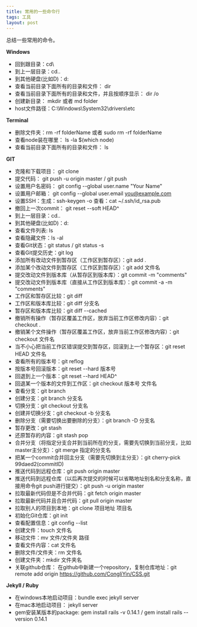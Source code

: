```yaml
---
title: 常用的一些命令行
tags: 工具
layout: post
---
```



总结一些常用的命令。

**Windows**


- 回到跟目录：cd\
- 到上一层目录：cd..
- 到其他硬盘(比如D)：d:
- 查看当前目录下面所有的目录和文件： dir
- 查看当前目录下面所有的目录和文件，并且按顺序显示： dir /o
- 创建新目录： mkdir 或者 md folder
- host文件路径：C:\Windows\System32\drivers\etc


**Terminal**


- 删除文件夹：rm -rf folderName 或者 sudo rm -rf folderName
- 查看node装在哪里： ls -la $(which node)
- 查看当前目录下面所有的目录和文件： ls


**GIT**


- 克隆和下载项目： git clone 
- 提交代码： git push -u origin master / git push
- 设置用户名密码： git config --global user.name "Your Name" 
- 设置用户邮箱： git config --global user.email you@example.com
- 设置SSH：生成：ssh-keygen -o  查看：cat ~/.ssh/id_rsa.pub
- 撤回上一次commit： git reset --soft HEAD^
- 到上一层目录：cd..
- 到其他硬盘(比如D)：d:
- 查看文件列表: ls
- 查看隐藏文件：ls -al
- 查看Git状态：git status / git status -s
- 查看Git提交历史：git log
- 添加所有改动文件到暂存区（工作区到暂存区）：git add .
- 添加某个改动文件到暂存区（工作区到暂存区）：git add 文件名
- 提交改动文件到版本库（从暂存区到版本库）：git commit -m "comments"
- 提交改动文件到版本库（直接从工作区到版本库）：git commit -a -m "comments"
- 工作区和暂存区比较：git diff
- 工作区和版本库比较：git diff 分支名
- 暂存区和版本库比较：git diff --cached
- 撤销所有操作（暂存区覆盖工作区，放弃当前工作区修改内容）：git checkout .
- 撤销某个文件操作（暂存区覆盖工作区，放弃当前工作区修改内容）：git checkout 文件名
- 当不小心把当前工作区错误提交到暂存区，回滚到上一个暂存区：git reset HEAD 文件名
- 查看所有的版本号：git reflog
- 按版本号回滚版本：git reset --hard 版本号
- 回退到上一个版本：git reset --hard HEAD^
- 回退某一个版本的文件到工作区：git checkout 版本号 文件名
- 查看分支：git branch
- 创建分支：git branch 分支名
- 切换分支：git checkout 分支名
- 创建并切换分支：git checkout -b 分支名
- 删除分支（需要切换出要删除的分支）：git branch -D 分支名
- 暂存更改：git stash
- 还原暂存的内容：git stash pop
- 合并分支（将指定分支合并到当前所在的分支，需要先切换到当前分支，比如master主分支）：git merge 指定的分支名
- 把某一个commit合并回主分支（需要先切换到主分支）：git cherry-pick 99daed2(commitID)
- 推送代码到远程仓库：git push origin master
- 推送代码到远程仓库（以后再次提交的时候可以省略地址别名和分支名称，直接用命令git push进行提交）：git push -u origin master
- 拉取最新代码但是不合并代码：git fetch origin master
- 拉取最新代码并且合并代码：git pull origin master
- 拉取别人的项目到本地：git clone 项目地址 项目名
- 初始化Git仓库：git init
- 查看配置信息：git config --list
- 创建文件：touch 文件名
- 移动文件：mv 文件/文件夹 路径
- 查看文件内容：cat 文件名
- 删除文件/文件夹：rm 文件名
- 创建文件夹：mkdir 文件夹名
- 关联github仓库： 在github中新建一个repository，复制仓库地址：git remote add origin https://github.com/CongliYin/CSS.git

**Jekyll / Ruby**


- 在windows本地启动项目：bundle exec jekyll server
- 在mac本地启动项目： jekyll server
- gem安装某版本的package: gem install rails -v 0.14.1 / gem install rails --version 0.14.1 


    



